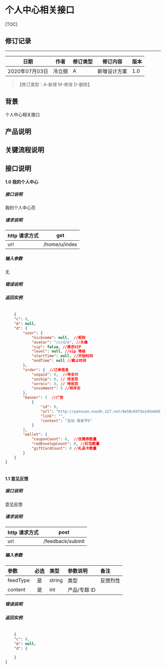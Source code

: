 # 个人中心相关接口

[TOC]
## 修订记录
----
日期 | 作者 | 修订类型 | 修订内容 | 版本|
---- | ---- | ---- | ---- | ---- |
2020年07月03日|冷立纲|A|新增设计方案|1.0|

> 【修订类型：A-新增  M-修改 D-删除】

## 背景

个人中心相关接口

## 产品说明



## 关键流程说明

## 接口说明


#### 1.0 我的个人中心

##### 接口说明

我的个人中心页

##### 请求说明

| http 请求方式          | get     |
|:------------- |:---------------:|
| url      | /home/u/index |

#####  输入参数

无


#####  错误说明




#####  返回实例
```json
    
    {
    "c": 0,
    "m": null,
    "d": {
        "user": {
            "nickname": null,  //昵称
            "avatar": "/c/d/e", //头像
            "vip": false, //是否VIP
            "level": null, //vip 等级
            "startTime": null, //开始时间
            "endTime": null //截止时间
        },
        "order": {  //订单信息
            "unpaid": 0,  //待支付
            "unship": 0, // 待发货
            "unrecv": 0, // 待收货
            "uncomment": 0 //待评论
        },
        "banner": [  //广告
            {
                "id": 8,
                "url": "http://yanxuan.nosdn.127.net/8e50c65fda145e6dd1bf4fb7ee0fcecc.jpg",
                "link": "",
                "content": "活动 母亲节5"
            }
        ],
        "wallet": {
            "couponCount": 0,  //优惠券数量
            "redEnvelopCount": 0, //红包数量
            "giftCardCount": 0 //礼品卡数量
        }
    }
}
    
```




#### 1.1 意见反馈

##### 接口说明

意见反馈

##### 请求说明

| http 请求方式          | post     |
|:------------- |:---------------:|
| url      | /feedback/submit |

#####  输入参数

| 参数          |必选             | 类型       | 参数说明        | 备注          |
|:-------------|:---------------:|:-------------|:-------------|:-------------|
| feedType      | 是|  string  |  类型  |  反馈烈性 |
| content         | 是|  int  |  产品/专题 ID  |   |


#####  错误说明




#####  返回实例
```json
    
    {
    "c": 0,
    "m": null,
    "d": {
    
    }
}
    
```







